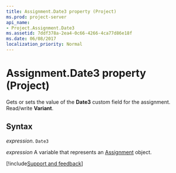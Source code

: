 ```yaml
---
title: Assignment.Date3 property (Project)
ms.prod: project-server
api_name:
- Project.Assignment.Date3
ms.assetid: 7ddf378a-2ea4-0c66-4266-4ca77d86e18f
ms.date: 06/08/2017
localization_priority: Normal
---
```



# Assignment.Date3 property (Project)

Gets or sets the value of the  **Date3** custom field for the assignment. Read/write **Variant**.


## Syntax

_expression_. `Date3`

_expression_ A variable that represents an [Assignment](./Project.Assignment.md) object.

[!include[Support and feedback](~/includes/feedback-boilerplate.md)]